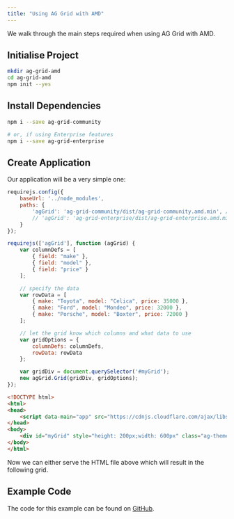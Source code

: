 ```yaml
---
title: "Using AG Grid with AMD"
---
```


We walk through the main steps required when using AG Grid with AMD.

## Initialise Project

```bash
mkdir ag-grid-amd
cd ag-grid-amd
npm init --yes
```

## Install Dependencies

```bash
npm i --save ag-grid-community

# or, if using Enterprise features
npm i --save ag-grid-enterprise
```

## Create Application

Our application will be a very simple one:

```js
requirejs.config({
    baseUrl: '../node_modules',
    paths: {
        'agGrid': 'ag-grid-community/dist/ag-grid-community.amd.min', // for community features
        // 'agGrid': 'ag-grid-enterprise/dist/ag-grid-enterprise.amd.min',   // for enterprise features
    }
});

requirejs(['agGrid'], function (agGrid) {
    var columnDefs = [
        { field: "make" },
        { field: "model" },
        { field: "price" }
    ];

    // specify the data
    var rowData = [
        { make: "Toyota", model: "Celica", price: 35000 },
        { make: "Ford", model: "Mondeo", price: 32000 },
        { make: "Porsche", model: "Boxter", price: 72000 }
    ];

    // let the grid know which columns and what data to use
    var gridOptions = {
        columnDefs: columnDefs,
        rowData: rowData
    };

    var gridDiv = document.querySelector('#myGrid');
    new agGrid.Grid(gridDiv, gridOptions);
});
```

```html
<!DOCTYPE html>
<html>
<head>
    <script data-main="app" src="https://cdnjs.cloudflare.com/ajax/libs/require.js/2.3.6/require.js"></script>
</head>
<body>
    <div id="myGrid" style="height: 200px;width: 600px" class="ag-theme-alpine"></div>
</body>
</html>
```

Now we can either serve the HTML file above which will result in the following grid.

<image-caption src="building-amd/resources/ts-grid.png" alt="Datagrid" width="40rem" centered="true" constrained="true"></image-caption>

## Example Code

The code for this example can be found on [GitHub](https://github.com/seanlandsman/ag-grid-amd-example).

